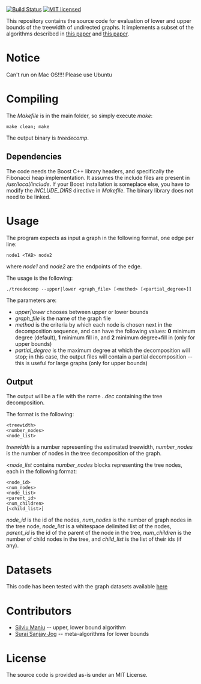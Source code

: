 [![Build Status](https://travis-ci.org/smaniu/treewidth.svg)](https://travis-ci.org/smaniu/treewidth)
[![MIT licensed](https://img.shields.io/badge/license-MIT-blue.svg)](https://raw.githubusercontent.com/smaniu/treewidth/master/LICENSE)

This repository contains the source code for evaluation of lower and upper bounds of the
treewidth of undirected graphs. It implements a subset of the algorithms
described in [this paper][1] and [this paper][2].

# Notice
Can't run on Mac OS!!!!
Please use Ubuntu

# Compiling

The *Makefile* is in the main folder, so simply execute *make*:

    make clean; make

The output binary is *treedecomp*.

## Dependencies

The code needs the Boost C++ library headers, and specifically the Fibonacci
heap implementation. It assumes the include files are present in
*/usr/local/include*. If your Boost installation is someplace else, you have to
modify the *INCLUDE_DIRS* directive in *Makefile*. The binary library does not
need to be linked.

# Usage

The program expects as input a graph in the following format, one edge per line:
    
    node1 <TAB> node2

where *node1* and *node2* are the endpoints of the edge.

The usage is the following:

    ./treedecomp --upper|lower <graph_file> [<method> [<partial_degree>]]

The parameters are:

* *upper|lower* chooses between upper or lower bounds
* *graph_file* is the name of the graph file
* *method* is the criteria by which each node is chosen next in the
  decomposition sequence, and can have the following values: **0** minimum
  degree (default), **1** minimum fill in, and **2** minimum degree+fill in
  (only for upper bounds)
* *partial_degree* is the maximum degree at which the decomposition will stop;
  in this case, the output files will contain a partial decomposition -- this is
  useful for large graphs (only for upper bounds)
 
## Output

The output will be a file with the name *<graph>.<method>.dec* containing the
tree decomposition.

The format is the following:
    
    <treewidth>
    <number_nodes>
    <node_list>

*treewidth* is a number representing the estimated treewidth, *number_nodes* is
the number of nodes in the tree decomposition of the graph.

*<node_list* contains *number_nodes* blocks representing the tree nodes, each in
the following format:
    
    <node_id>
    <num_nodes>
    <node_list>
    <parent_id>
    <num_children>
    [<child_list>]

*node_id* is the id of the nodes, *num_nodes* is the number of graph nodes in
the tree node, *node_list* is a whitespace delimited list of the nodes,
*parent_id* is the id of the parent of the node in the tree, *num_children* is
the number of child nodes in the tree, and *child_list* is the list of their ids
(if any).

# Datasets

This code has been tested with the graph datasets available [here][5]

# Contributors

* [Silviu Maniu][3] -- upper, lower bound algorithm
* [Suraj Sanjay Jog][4] -- meta-algorithms for lower bounds

# License

The source code is provided as-is under an MIT License.
  
[1]: <http://www.math2.rwth-aachen.de/~koster/paper/boko09a.pdf> "H. L. Bodlaender, A. M. C. A. Koster. Treewidth Computations I. Upper Bounds. Information and Computation 208(3) 2010"
[2]: <http://www.cs.uu.nl/research/techreps/repo/CS-2010/2010-022.pdf> "H. L. Bodlaender, A. M. C. A. Koster. Treewidth Computations II. Lower Bounds. Information and Computation 209(7) 2011"
[3]: <http://silviu.maniu.info/>
[4]: <http://sjog2.web.engr.illinois.edu/>
[5]: <https://www.lri.fr/~maniu/treewidth/>
